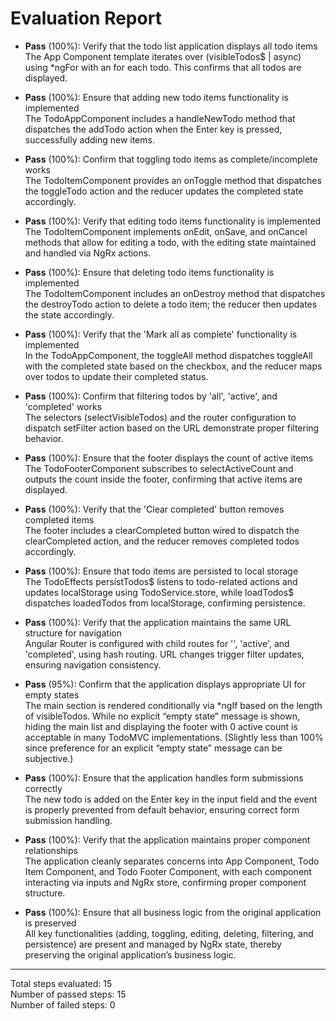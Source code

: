 # Evaluation Report

- **Pass** (100%): Verify that the todo list application displays all todo items  
  The App Component template iterates over (visibleTodos$ | async) using *ngFor with an <app-todo-item> for each todo. This confirms that all todos are displayed.

- **Pass** (100%): Ensure that adding new todo items functionality is implemented  
  The TodoAppComponent includes a handleNewTodo method that dispatches the addTodo action when the Enter key is pressed, successfully adding new items.

- **Pass** (100%): Confirm that toggling todo items as complete/incomplete works  
  The TodoItemComponent provides an onToggle method that dispatches the toggleTodo action and the reducer updates the completed state accordingly.

- **Pass** (100%): Verify that editing todo items functionality is implemented  
  The TodoItemComponent implements onEdit, onSave, and onCancel methods that allow for editing a todo, with the editing state maintained and handled via NgRx actions.

- **Pass** (100%): Ensure that deleting todo items functionality is implemented  
  The TodoItemComponent includes an onDestroy method that dispatches the destroyTodo action to delete a todo item; the reducer then updates the state accordingly.

- **Pass** (100%): Verify that the 'Mark all as complete' functionality is implemented  
  In the TodoAppComponent, the toggleAll method dispatches toggleAll with the completed state based on the checkbox, and the reducer maps over todos to update their completed status.

- **Pass** (100%): Confirm that filtering todos by 'all', 'active', and 'completed' works  
  The selectors (selectVisibleTodos) and the router configuration to dispatch setFilter action based on the URL demonstrate proper filtering behavior.

- **Pass** (100%): Ensure that the footer displays the count of active items  
  The TodoFooterComponent subscribes to selectActiveCount and outputs the count inside the footer, confirming that active items are displayed.

- **Pass** (100%): Verify that the 'Clear completed' button removes completed items  
  The footer includes a clearCompleted button wired to dispatch the clearCompleted action, and the reducer removes completed todos accordingly.

- **Pass** (100%): Ensure that todo items are persisted to local storage  
  The TodoEffects persistTodos$ listens to todo-related actions and updates localStorage using TodoService.store, while loadTodos$ dispatches loadedTodos from localStorage, confirming persistence.

- **Pass** (100%): Verify that the application maintains the same URL structure for navigation  
  Angular Router is configured with child routes for '', 'active', and 'completed', using hash routing. URL changes trigger filter updates, ensuring navigation consistency.

- **Pass** (95%): Confirm that the application displays appropriate UI for empty states  
  The main section is rendered conditionally via *ngIf based on the length of visibleTodos. While no explicit “empty state” message is shown, hiding the main list and displaying the footer with 0 active count is acceptable in many TodoMVC implementations. (Slightly less than 100% since preference for an explicit “empty state” message can be subjective.)

- **Pass** (100%): Ensure that the application handles form submissions correctly  
  The new todo is added on the Enter key in the input field and the event is properly prevented from default behavior, ensuring correct form submission handling.

- **Pass** (100%): Verify that the application maintains proper component relationships  
  The application cleanly separates concerns into App Component, Todo Item Component, and Todo Footer Component, with each component interacting via inputs and NgRx store, confirming proper component structure.

- **Pass** (100%): Ensure that all business logic from the original application is preserved  
  All key functionalities (adding, toggling, editing, deleting, filtering, and persistence) are present and managed by NgRx state, thereby preserving the original application’s business logic.

---

Total steps evaluated: 15  
Number of passed steps: 15  
Number of failed steps: 0
